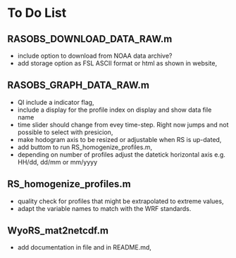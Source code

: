 # To Do List

## RASOBS_DOWNLOAD_DATA_RAW.m
- include option to download from NOAA data archive?
- add storage option as FSL ASCII format or html as shown in website,

## RASOBS_GRAPH_DATA_RAW.m
- QI include a indicator flag,
- include a display for the profile index on display and show data file name
- time slider should change from evey time-step. Right now jumps and not possible to select with presicion,
- make hodogram axis to be resized or adjustable when RS is up-dated,
- add buttom to run RS_homogenize_profiles.m,
- depending on number of profiles adjust the datetick horizontal axis e.g. HH/dd, dd/mm or mm/yyyy

## RS_homogenize_profiles.m
- quality check for profiles that might be extrapolated to extreme values,
- adapt the variable names to match with the WRF standards.

## WyoRS_mat2netcdf.m
- add documentation in file and in README.md,

